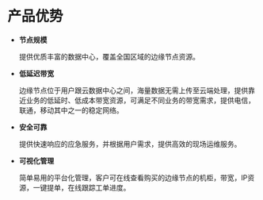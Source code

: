 # 产品优势

- **节点规模**

  提供优质丰富的数据中心，覆盖全国区域的边缘节点资源。
  
- **低延迟带宽**  

  边缘节点位于用户跟云数据中心之间，海量数据无需上传至云端处理，提供靠近业务的低延时、低成本带宽资源，可满足不同业务的带宽需求，提供电信，联通，移动其中之一的稳定网络。
  
- **安全可靠**  

  提供快速响应的应急服务，并根据用户需求，提供高效的现场运维服务。

- **可视化管理**  

  简单易用的平台化管理，客户可在线查看购买的边缘节点的机柜，带宽，IP资源，一键提单，在线跟踪工单进度。

